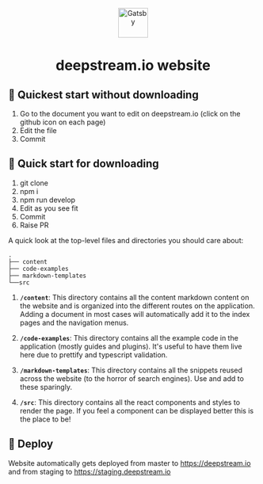 <p align="center">
  <a href="https://deepstream.io">
    <img alt="Gatsby" src="https://deepstream.io/images/deepstream-elton-logo-startpage.svg" width="60" />
  </a>
</p>
<h1 align="center">
  deepstream.io website
</h1>

## 🚀 Quickest start without downloading

1. Go to the document you want to edit on deepstream.io (click on the github icon on each page)
2. Edit the file
3. Commit

## 🚀 Quick start for downloading

1.  git clone 
2.  npm i
3.  npm run develop
4.  Edit as you see fit
5.  Commit
6.  Raise PR

A quick look at the top-level files and directories you should care about:

    .
    ├── content
    ├── code-examples
    ├── markdown-templates
    └──src


1.  **`/content`**: This directory contains all the content markdown content on the website and is organized into 
the different routes on the application. Adding a document in most cases will automatically add it to the index pages and the navigation menus.

2.  **`/code-examples`**: This directory contains all the example code in the application (mostly guides and plugins).
It's useful to have them live here due to prettify and typescript validation.

4.  **`/markdown-templates`**: This directory contains all the snippets reused across the website (to the horror of search engines). Use and add to these sparingly.

4.  **`/src`**: This directory contains all the react components and styles to render the page. If you feel a component can be displayed better this is the place to be!


## 💫 Deploy

Website automatically gets deployed from master to https://deepstream.io and from staging to https://staging.deepstream.io